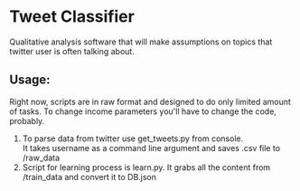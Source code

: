 # Tweet Classifier
<p>Qualitative analysis software that will make assumptions on topics that twitter user is often talking about.</p>

## Usage:
<p>Right now, scripts are in raw format and designed to do only limited amount of tasks.
 To change income parameters you'll have to change the code, probably.</p>
<ol>
    <li>To parse data from twitter use get_tweets.py from console.
        <br>It takes username as a command line argument and saves .csv file to /raw_data</li>
    <li>Script for learning process is learn.py. It grabs all the content from /train_data and convert it to DB.json</li>
</ol>